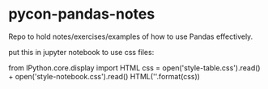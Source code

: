 # pycon-pandas-notes
Repo to hold notes/exercises/examples of how to use Pandas effectively. 

put this in jupyter notebook to use css files:

from IPython.core.display import HTML
css = open('style-table.css').read() + open('style-notebook.css').read()
HTML('<style>{}</style>'.format(css))
